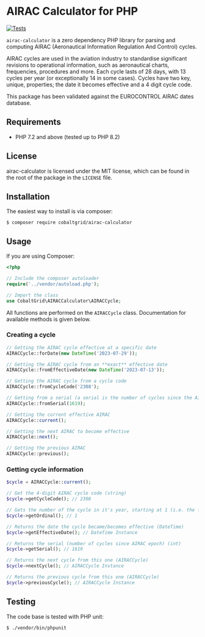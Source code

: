 
# AIRAC Calculator for PHP
[![Tests](https://github.com/atoff/airac-calculator/actions/workflows/test.yml/badge.svg)](https://github.com/atoff/airac-calculator/actions/workflows/test.yml)

`airac-calculator` is a zero dependency PHP library for parsing and computing AIRAC (Aeronautical Information Regulation And Control) cycles.

AIRAC cycles are used in the aviation industry to standardise significant revisions to operational information, such as aeronautical charts, frequencies, procedures and more. Each cycle lasts of 28 days, with 13 cycles per year (or exceptionally 14 in some cases). Cycles have two key, unique, properties; the date it becomes effective and a 4 digit cycle code.

This package has been validated against the EUROCONTROL AIRAC dates database.

## Requirements
* PHP 7.2 and above (tested up to PHP 8.2)

## License
airac-calculator is licensed under the MIT license, which can be found in the root of the package in the `LICENSE` file.

## Installation

The easiest way to install is via composer:
```
$ composer require cobaltgrid/airac-calculator
```

## Usage
If you are using Composer:
```php
<?php

// Include the composer autoloader
require('../vendor/autoload.php');

// Import the class
use CobaltGrid\AIRACCalculator\AIRACCycle;
```

All functions are performed on the `AIRACCycle` class. Documentation for available methods is given below.

### Creating a cycle
```php
// Getting the AIRAC cycle effective at a specific date
AIRACCycle::forDate(new DateTime('2023-07-29'));

// Getting the AIRAC cycle from an **exact** effective date
AIRACCycle::fromEffectiveDate(new DateTime('2023-07-13'));

// Getting the AIRAC cycle from a cycle code
AIRACCycle::fromCycleCode('2308');

// Getting from a serial (a serial is the number of cycles since the AIRAC epoch)
AIRACCycle::fromSerial(1619);

// Getting the current effective AIRAC
AIRACCycle::current();

// Getting the next AIRAC to become effective
AIRACCycle::next();

// Getting the previous AIRAC
AIRACCycle::previous();
```

### Getting cycle information
```php
$cycle = AIRACCycle::current();

// Get the 4-digit AIRAC cycle code (string)
$cycle->getCycleCode(); // 2308

// Gets the number of the cycle in it's year, starting at 1 (i.e. the first cycle is ordinal 1, second is 2, etc.) (int)
$cycle->getOrdinal(); // 1

// Returns the date the cycle became/becomes effective (DateTime)
$cycle->getEffectiveDate(); // DateTime Instance

// Returns the serial (number of cycles since AIRAC epoch) (int)
$cycle->getSerial(); // 1619

// Returns the next cycle from this one (AIRACCycle)
$cycle->nextCycle(); // AIRACCycle Instance

// Returns the previous cycle from this one (AIRACCycle)
$cycle->previousCycle(); // AIRACCycle Instance
```

## Testing
The code base is tested with PHP unit:
```
$ ./vendor/bin/phpunit
```